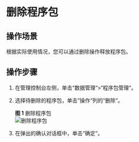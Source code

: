 # 删除程序包<a name="dli_01_0369"></a>

## 操作场景<a name="zh-cn_topic_0122016948_zh-cn_topic_0093946752_section34490017171943"></a>

根据实际使用情况，您可以通过删除操作释放程序包。

## 操作步骤<a name="zh-cn_topic_0122016948_zh-cn_topic_0093946752_section1015535913555"></a>

1.  在管理控制台左侧，单击“数据管理“\>“程序包管理“。
2.  选择待删除的程序包，单击“操作“列的“删除“。

    **图 1**  删除程序包<a name="zh-cn_topic_0122016948_fig2041313161909"></a>  
    ![](figures/删除程序包.png "删除程序包")

3.  在弹出的确认对话框中，单击“确定“。

